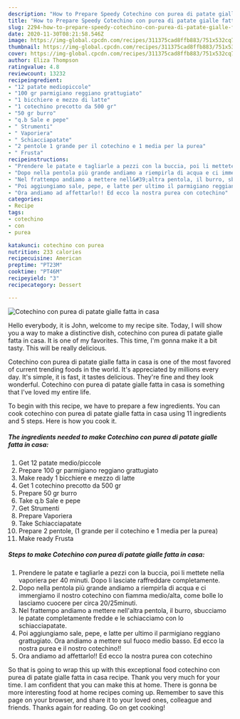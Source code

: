 ```yaml
---
description: "How to Prepare Speedy Cotechino con purea di patate gialle fatta in casa"
title: "How to Prepare Speedy Cotechino con purea di patate gialle fatta in casa"
slug: 2294-how-to-prepare-speedy-cotechino-con-purea-di-patate-gialle-fatta-in-casa
date: 2020-11-30T08:21:58.546Z
image: https://img-global.cpcdn.com/recipes/311375cad8ffb883/751x532cq70/cotechino-con-purea-di-patate-gialle-fatta-in-casa-recipe-main-photo.jpg
thumbnail: https://img-global.cpcdn.com/recipes/311375cad8ffb883/751x532cq70/cotechino-con-purea-di-patate-gialle-fatta-in-casa-recipe-main-photo.jpg
cover: https://img-global.cpcdn.com/recipes/311375cad8ffb883/751x532cq70/cotechino-con-purea-di-patate-gialle-fatta-in-casa-recipe-main-photo.jpg
author: Eliza Thompson
ratingvalue: 4.8
reviewcount: 13232
recipeingredient:
- "12 patate mediopiccole"
- "100 gr parmigiano reggiano grattugiato"
- "1 bicchiere e mezzo di latte"
- "1 cotechino precotto da 500 gr"
- "50 gr burro"
- "q.b Sale e pepe"
- " Strumenti"
- " Vaporiera"
- " Schiacciapatate"
- "2 pentole 1 grande per il cotechino e 1 media per la purea"
- " Frusta"
recipeinstructions:
- "Prendere le patate e tagliarle a pezzi con la buccia, poi li mettete nella vaporiera per 40 minuti. Dopo li lasciate raffreddare completamente."
- "Dopo nella pentola più grande andiamo a riempirla di acqua e ci immergiamo il nostro cotechino con fiamma medio/alta, come bolle lo lasciamo cuocere per circa 20/25minuti."
- "Nel frattempo andiamo a mettere nell&#39;altra pentola, il burro, sbucciamo le patate completamente fredde e le schiacciamo con lo schiacciapatate."
- "Poi aggiungiamo sale, pepe, e latte per ultimo il parmigiano reggiano grattugiato. Ora andiamo a mettere sul fuoco medio basso. Ed ecco la nostra purea e il nostro cotechino!!"
- "Ora andiamo ad affettarlo!! Ed ecco la nostra purea con cotechino"
categories:
- Recipe
tags:
- cotechino
- con
- purea

katakunci: cotechino con purea 
nutrition: 233 calories
recipecuisine: American
preptime: "PT23M"
cooktime: "PT46M"
recipeyield: "3"
recipecategory: Dessert

---
```



![Cotechino con purea di patate gialle fatta in casa](https://img-global.cpcdn.com/recipes/311375cad8ffb883/751x532cq70/cotechino-con-purea-di-patate-gialle-fatta-in-casa-recipe-main-photo.jpg)

Hello everybody, it is John, welcome to my recipe site. Today, I will show you a way to make a distinctive dish, cotechino con purea di patate gialle fatta in casa. It is one of my favorites. This time, I'm gonna make it a bit tasty. This will be really delicious.

Cotechino con purea di patate gialle fatta in casa is one of the most favored of current trending foods in the world. It's appreciated by millions every day. It's simple, it is fast, it tastes delicious. They're fine and they look wonderful. Cotechino con purea di patate gialle fatta in casa is something that I've loved my entire life.




To begin with this recipe, we have to prepare a few ingredients. You can cook cotechino con purea di patate gialle fatta in casa using 11 ingredients and 5 steps. Here is how you cook it.

<!--inarticleads1-->

##### The ingredients needed to make Cotechino con purea di patate gialle fatta in casa:

1. Get 12 patate medio/piccole
1. Prepare 100 gr parmigiano reggiano grattugiato
1. Make ready 1 bicchiere e mezzo di latte
1. Get 1 cotechino precotto da 500 gr
1. Prepare 50 gr burro
1. Take q.b Sale e pepe
1. Get  Strumenti
1. Prepare  Vaporiera
1. Take  Schiacciapatate
1. Prepare 2 pentole, (1 grande per il cotechino e 1 media per la purea)
1. Make ready  Frusta




<!--inarticleads2-->

##### Steps to make Cotechino con purea di patate gialle fatta in casa:

1. Prendere le patate e tagliarle a pezzi con la buccia, poi li mettete nella vaporiera per 40 minuti. Dopo li lasciate raffreddare completamente.
1. Dopo nella pentola più grande andiamo a riempirla di acqua e ci immergiamo il nostro cotechino con fiamma medio/alta, come bolle lo lasciamo cuocere per circa 20/25minuti.
1. Nel frattempo andiamo a mettere nell&#39;altra pentola, il burro, sbucciamo le patate completamente fredde e le schiacciamo con lo schiacciapatate.
1. Poi aggiungiamo sale, pepe, e latte per ultimo il parmigiano reggiano grattugiato. Ora andiamo a mettere sul fuoco medio basso. Ed ecco la nostra purea e il nostro cotechino!!
1. Ora andiamo ad affettarlo!! Ed ecco la nostra purea con cotechino




So that is going to wrap this up with this exceptional food cotechino con purea di patate gialle fatta in casa recipe. Thank you very much for your time. I am confident that you can make this at home. There is gonna be more interesting food at home recipes coming up. Remember to save this page on your browser, and share it to your loved ones, colleague and friends. Thanks again for reading. Go on get cooking!
